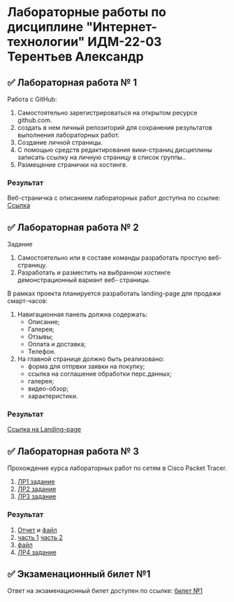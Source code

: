 # Лабораторные работы по дисциплине "Интернет-технологии" ИДМ-22-03 Терентьев Александр

## ✅ Лабораторная работа № 1

Работа с GitHub: 
1. Самостоятельно зарегистрироваться на открытом ресурсе github.com.
2. создать в
нем личный репозиторий для сохранения результатов выполнения лабораторных работ.
3. Создание личной страницы.
4. С помощью средств редактирования вики-страниц дисциплины записать ссылку на
личную страницу в список группы..
5. Размещение странички на хостинге.

### Результат
Веб-страничка с описанием лабораторных работ доступна по ссылке: [Ссылка](https://github.com/hawk525/inet/blob/main/README.md)

## ✅ Лабораторная работа № 2
Задание
1. Самостоятельно или в составе команды разработать простую веб-страницу.
2. Разработать и разместить на выбранном хостинге демонстрационный вариант веб-
страницы.

В рамках проекта планируется разработать landing-page для продажи смарт-часов:
1. Навигационная панель должна содержать:
   * Описание;
   * Галерея;
   * Отзывы;
   * Оплата и доставка;
   * Телефон.
2. На главной странице должно быть реализовано:
   * форма для отпрвки заявки на покупку;
   * ссылка на соглашение обработки перс.данных;
   * галерея;
   * видео-обзор;
   * характеристики.

### Результат
[Ссылка на Landing-page](https://hawk525.github.io)

## ✅ Лабораторная работа № 3
Прохождение курса лабораторных работ по сетям в Cisco Packet Tracer.
1. [ЛР1 задание](https://drive.google.com/file/d/1JkvPqLwpUs1PyHpcG3rU3GngdKwy6Dgj/view?usp=sharing)
2. [ЛР2 задание](https://docs.google.com/document/d/1F4IvXc3AsNB0wd3Gz446ecSqboWkhueB/edit?usp=sharing&ouid=102264053550050656296&rtpof=true&sd=true)
3. [ЛР3 задание](https://docs.google.com/document/d/1Lx6jYl_QT7X5AHZCYpJxqEJ8-3us7r6E/edit?usp=sharing&ouid=102264053550050656296&rtpof=true&sd=true)
### Результат
1. [Отчет](https://docs.google.com/document/d/1F3EBgvBKWyr-VIFYFAHUUTHBEiK1fj-H/edit?usp=sharing&ouid=102264053550050656296&rtpof=true&sd=true) и [файл](https://github.com/hawk525/inet/blob/main/LR2_Terentev.pkt)
2. [часть 1](https://github.com/hawk525/inet/blob/main/lab2part1.pkt) [часть 2](https://github.com/hawk525/inet/blob/main/lab2part2izm.pkt)
3. [файл](https://github.com/hawk525/inet/blob/main/3_laba.pkt)
4. [ЛР4 задание](https://drive.google.com/file/d/1JkvPqLwpUs1PyHpcG3rU3GngdKwy6Dgj/view?usp=sharing)
## ✅ Экзаменационный билет №1

Ответ на экзаменационный билет доступен по ссылке:
[билет №1](https://github.com/stankin/inet-2022/wiki/exam01)

